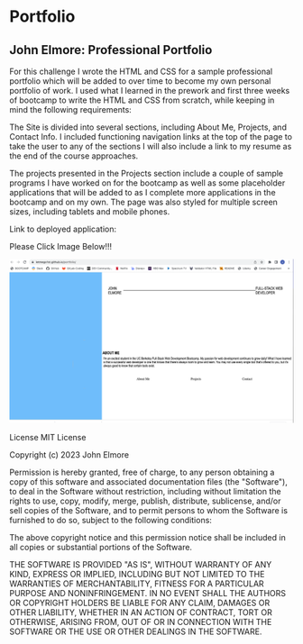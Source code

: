 # Portfolio
## John Elmore: Professional Portfolio

For this challenge I wrote the HTML and CSS for a sample professional portfolio which will be added to over time to become my own personal portfolio of work. I used what I learned in the prework and first three weeks of bootcamp to write the HTML and CSS from scratch, while keeping in mind the following requirements:

The Site is divided into several sections, including About Me, Projects, and Contact Info.
I included functioning navigation links at the top of the page to take the user to any of the sections
I will also include a link to my resume as the end of the course approaches.

The projects presented in the Projects section include a couple of sample programs I have worked on for the bootcamp as well as some placeholder applications that will be added to as I complete more applications in the bootcamp and on my own.
The page was also styled for multiple screen sizes, including tablets and mobile phones.

Link to deployed application:

Please Click Image Below!!!


<!-- <img src="./assets/css/image0 copy 2.jpeg" alt="An image of John Elmore" width="200" height="200" /> -->

<!-- ![02-advanced-css-homework-demo](./images/my_deployed_site.png) -->

[![My Portfolio](./images/my_deployed_site.png)](https://letmego1st.github.io/portfolio/)

<!-- ![02-advanced-css-homework-demo](https://user-images.githubusercontent.com/119816112/218897432-a961c40e-dcbf-4096-a46b-aee184fa83db.gif) -->


License
MIT License

Copyright (c) 2023 John Elmore

Permission is hereby granted, free of charge, to any person obtaining a copy of this software and associated documentation files (the "Software"), to deal in the Software without restriction, including without limitation the rights to use, copy, modify, merge, publish, distribute, sublicense, and/or sell copies of the Software, and to permit persons to whom the Software is furnished to do so, subject to the following conditions:

The above copyright notice and this permission notice shall be included in all copies or substantial portions of the Software.

THE SOFTWARE IS PROVIDED "AS IS", WITHOUT WARRANTY OF ANY KIND, EXPRESS OR IMPLIED, INCLUDING BUT NOT LIMITED TO THE WARRANTIES OF MERCHANTABILITY, FITNESS FOR A PARTICULAR PURPOSE AND NONINFRINGEMENT. IN NO EVENT SHALL THE AUTHORS OR COPYRIGHT HOLDERS BE LIABLE FOR ANY CLAIM, DAMAGES OR OTHER LIABILITY, WHETHER IN AN ACTION OF CONTRACT, TORT OR OTHERWISE, ARISING FROM, OUT OF OR IN CONNECTION WITH THE SOFTWARE OR THE USE OR OTHER DEALINGS IN THE SOFTWARE.
